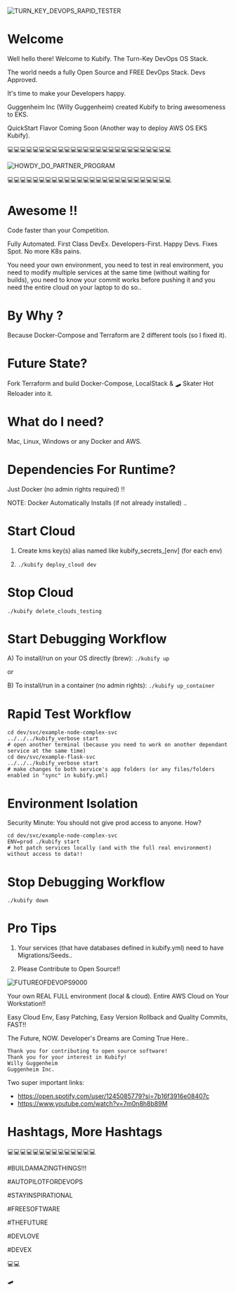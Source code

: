 ![TURN_KEY_DEVOPS_RAPID_TESTER](./docs/img/README_md_imgs/kubify-arch.drawio.png)


# Welcome

Well hello there! Welcome to Kubify. The Turn-Key DevOps OS Stack.

The world needs a fully Open Source and FREE DevOps Stack. Devs Approved.

It's time to make your Developers happy.

Guggenheim Inc (Willy Guggenheim) created Kubify to bring awesomeness to EKS.

QuickStart Flavor Coming Soon (Another way to deploy AWS OS EKS Kubify).

💻💻💻💻💻💻💻💻💻💻💻💻💻💻💻💻💻💻💻💻💻💻💻💻💻💻

![HOWDY_DO_PARTNER_PROGRAM](./docs/img/README_md_imgs/AWS-Partner.jpeg)

💻💻💻💻💻💻💻💻💻💻💻💻💻💻💻💻💻💻💻💻💻💻💻💻💻💻

# Awesome !!

Code faster than your Competition. 

Fully Automated. First Class DevEx. Developers-First. Happy Devs. Fixes Spot. No more K8s pains.

You need your own environment, you need to test in real environment, you need to modify multiple services at the same time (without waiting for builds), you need to know your commit works before pushing it and you need the entire cloud on your laptop to do so..


# By Why ?
 
Because Docker-Compose and Terraform are 2 different tools (so I fixed it).
 

# Future State?
 
Fork Terraform and build Docker-Compose, LocalStack & 🛹 Skater Hot Reloader into it.
 
 
# What do I need?
 
Mac, Linux, Windows or any Docker and AWS.
 
 
# Dependencies For Runtime?

Just Docker (no admin rights required) !!

NOTE: Docker Automatically Installs (if not already installed) ..
 

# Start Cloud
 
1) Create kms key(s) alias named like kubify_secrets_[env] (for each env)

2) `./kubify deploy_cloud dev`
 

# Stop Cloud

`./kubify delete_clouds_testing`
 

# Start Debugging Workflow
 
A) To install/run on your OS directly (brew): `./kubify up`
 
or
 
B) To install/run in a container (no admin rights): `./kubify up_container`


# Rapid Test Workflow

```
cd dev/svc/example-node-complex-svc
../../../kubify_verbose start
# open another terminal (because you need to work on another dependant service at the same time)
cd dev/svc/example-flask-svc
../../../kubify_verbose start
# make changes to both service's app folders (or any files/folders enabled in "sync" in kubify.yml)
```


# Environment Isolation

Security Minute: You should not give prod access to anyone. How?
```
cd dev/svc/example-node-complex-svc
ENV=prod ./kubify start
# hot patch services locally (and with the full real environment) without access to data!!
```


# Stop Debugging Workflow

`./kubify down`


# Pro Tips

1) Your services (that have databases defined in kubify.yml) need to have Migrations/Seeds..

2) Please Contribute to Open Source!!


![FUTUREOFDEVOPS9000](./docs/img/README_md_imgs/the-future.gif)

Your own REAL FULL environment (local & cloud). Entire AWS Cloud on Your Workstation!!

Easy Cloud Env, Easy Patching, Easy Version Rollback and Quality Commits, FAST!!

The Future, NOW. Developer's Dreams are Coming True Here..

```
Thank you for contributing to open source software!
Thank you for your interest in Kubify!
Willy Guggenheim
Guggenheim Inc.
```

Two super important links:
* https://open.spotify.com/user/1245085779?si=7b16f3916e08407c
* https://www.youtube.com/watch?v=7m0n8h8b89M
 
# Hashtags, More Hashtags

💻💻💻💻💻💻💻💻💻💻💻💻💻💻

#BUILDAMAZINGTHINGS!!!

#AUTOPILOTFORDEVOPS

#STAYINSPIRATIONAL

#FREESOFTWARE

#THEFUTURE

#DEVLOVE

#DEVEX

💻💻
 
🛹